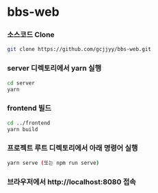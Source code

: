 # bbs-web

### 소스코드 Clone
```sh
git clone https://github.com/gcjjyy/bbs-web.git
```

### server 디렉토리에서 yarn 실행
```sh
cd server
yarn
```

### frontend 빌드
```sh
cd ../frontend
yarn build
```

### 프로젝트 루트 디렉토리에서 아래 명령어 실행
```sh
yarn serve (또는 npm run serve)
```

### 브라우저에서 http://localhost:8080 접속

